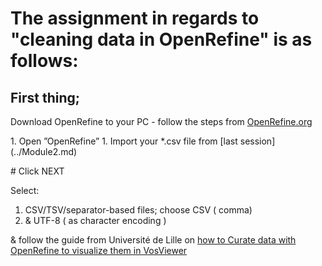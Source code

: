 
# The assignment in regards to "cleaning data in OpenRefine" is as follows:

## First thing; <br>
Download OpenRefine to your PC - follow the steps from [OpenRefine.org](http://openrefine.org/download.html)
<p>
1. Open ”OpenRefine”
1. Import your *.csv file from [last session](../Module2.md)
<p>
# Click NEXT

Select:
1. CSV/TSV/separator-based files; choose CSV ( comma)
1. & UTF-8 ( as character encoding )

& follow the guide from Université de Lille on [how to Curate data with OpenRefine to visualize them in VosViewer](https://ged.univ-lille.fr/nuxeo/nxfile/default/9b2701b4-7b8f-4754-8693-7072ee219706/blobholder:0/tutorial_openrefine_vosviewer_feret.pdf)
